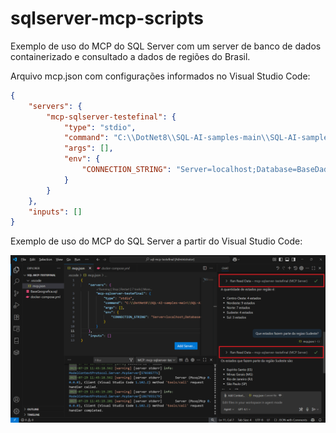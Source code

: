 # sqlserver-mcp-scripts
Exemplo de uso do MCP do SQL Server com um server de banco de dados containerizado e consultado a dados de regiões do Brasil.

Arquivo mcp.json com configurações informados no Visual Studio Code:

```json
{
    "servers": {
        "mcp-sqlserver-testefinal": {
            "type": "stdio",
            "command": "C:\\DotNet8\\SQL-AI-samples-main\\SQL-AI-samples-main\\MssqlMcp\\dotnet\\MssqlMcp\\bin\\Debug\\net8.0\\MssqlMcp.exe",
            "args": [],
            "env": {
                "CONNECTION_STRING": "Server=localhost;Database=BaseDadosGeograficos;User Id=sa;Password=SqlServer2025!;TrustServerCertificate=True;"
            }
        }
    },
    "inputs": []
}
```

Exemplo de uso do MCP do SQL Server a partir do Visual Studio Code:

![MCP do SQL no VS Code](img/vscode-01.png)